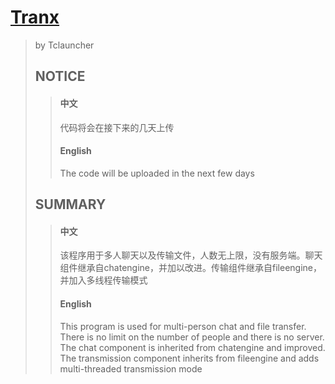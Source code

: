 # [Tranx](https://github.com/Tclauncher/Tranx/)
> by Tclauncher
> ## NOTICE
>> #### 中文
>> 代码将会在接下来的几天上传
>> #### English
>> The code will be uploaded in the next few days
> ## SUMMARY
>> #### 中文
>> 该程序用于多人聊天以及传输文件，人数无上限，没有服务端。聊天组件继承自chatengine，并加以改进。传输组件继承自fileengine，并加入多线程传输模式
>> #### English
>> This program is used for multi-person chat and file transfer. There is no limit on the number of people and there is no server. The chat component is inherited from chatengine and improved. The transmission component inherits from fileengine and adds multi-threaded transmission mode
